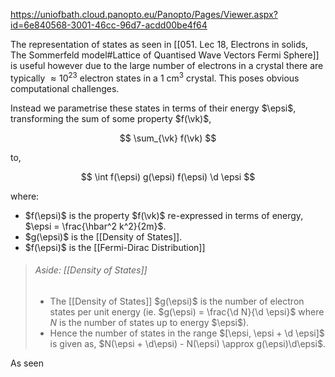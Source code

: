 https://uniofbath.cloud.panopto.eu/Panopto/Pages/Viewer.aspx?id=6e840568-3001-46cc-96d7-acdd00be4f64

The representation of states as seen in [[051. Lec 18, Electrons in solids, The Sommerfeld model#Lattice of Quantised Wave Vectors Fermi Sphere]] is useful however due to the large number of electrons in a crystal there are typically $\approx 10^{23}$ electron states in a $1~\mathrm{cm^3}$  crystal. This poses obvious computational challenges.

Instead we parametrise these states in terms of their energy $\epsi$, transforming the sum of some property $f(\vk)$,

$$
\sum_{\vk} f(\vk)
$$

to,

$$
\int f(\epsi) g(\epsi) f(\epsi) \d \epsi
$$

where:

- $f(\epsi)$ is the property $f(\vk)$ re-expressed in terms of energy, $\epsi = \frac{\hbar^2 k^2}{2m}$.
- $g(\epsi)$ is the [[Density of States]].
- $f(\epsi)$ is the [[Fermi-Dirac Distribution]]

> ###### Aside: [[Density of States]]
> - The [[Density of States]] $g(\epsi)$ is the number of electron states per unit energy (ie. $g(\epsi) = \frac{\d N}{\d \epsi}$ where $N$ is the number of states up to energy $\epsi$).
> - Hence the number of states in the range $[\epsi, \epsi + \d \epsi]$ is given as, $N(\epsi + \d\epsi) - N(\epsi) \approx g(\epsi)\d\epsi$.

As seen